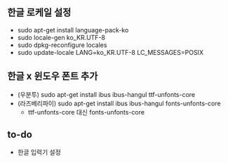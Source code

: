 ## 한글 로케일 설정
- sudo apt-get install language-pack-ko
- sudo locale-gen ko_KR.UTF-8
- sudo dpkg-reconfigure locales
- sudo update-locale LANG=ko_KR.UTF-8 LC_MESSAGES=POSIX

## 한글 x 윈도우 폰트 추가
- (우분투) sudo apt-get install ibus ibus-hangul ttf-unfonts-core
- (라즈베리파이) sudo apt-get install ibus ibus-hangul fonts-unfonts-core
  - ttf-unfonts-core 대신 fonts-unfonts-core
  
## to-do
- 한글 입력기 설정
